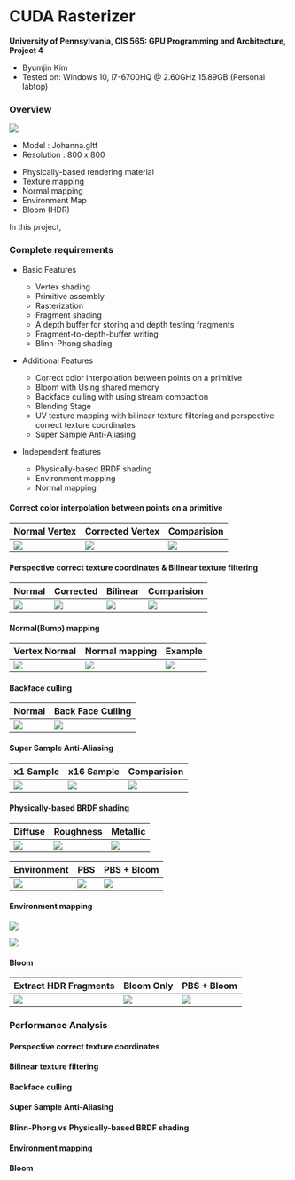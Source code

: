 CUDA Rasterizer
===============

**University of Pennsylvania, CIS 565: GPU Programming and Architecture, Project 4**

* Byumjin Kim
* Tested on: Windows 10, i7-6700HQ @ 2.60GHz 15.89GB (Personal labtop)


### Overview

![](img/cover.gif)

- Model : Johanna.gltf
- Resolution : 800 x 800

* Physically-based rendering material
* Texture mapping
* Normal mapping
* Environment Map
* Bloom (HDR)

In this project, 



### Complete requirements

- Basic Features
	- Vertex shading
	- Primitive assembly
	- Rasterization
	- Fragment shading
	- A depth buffer for storing and depth testing fragments
	- Fragment-to-depth-buffer writing
	- Blinn-Phong shading

- Additional Features
	- Correct color interpolation between points on a primitive
	- Bloom with Using shared memory
	- Backface culling with using stream compaction
	- Blending Stage	
	- UV texture mapping with bilinear texture filtering and perspective correct texture coordinates	
	- Super Sample Anti-Aliasing

- Independent features
	- Physically-based BRDF shading
	- Environment mapping
	- Normal mapping


#### Correct color interpolation between points on a primitive

| Normal Vertex | Corrected Vertex | Comparision |
| ----------- | ----------- | ----------- |
| ![](img/Vertex.png) | ![](img/CorrectVertex.png) | ![](img/VertexColor.gif) |


#### Perspective correct texture coordinates & Bilinear texture filtering

| Normal | Corrected | Bilinear | Comparision |
| ----------- | ----------- | ----------- | ----------- |
| ![](img/Checker.png) | ![](img/Correction.png) | ![](img/Bilinear.png) | ![](img/ERROR.gif) |


#### Normal(Bump) mapping

| Vertex Normal | Normal mapping | Example |
| ----------- | ----------- | ----------- |
| ![](img/FlatNormal.png) | ![](img/Normal.png) | ![](img/duck.png) |


#### Backface culling

| Normal | Back Face Culling |
| ----------- | ----------- | 
| ![](img/BackFace.png) | ![](img/BackfaceCulling.png) |


#### Super Sample Anti-Aliasing

|  x1 Sample | x16 Sample | Comparision |
| ----------- | ----------- | ----------- | 
| ![](img/x1.png) | ![](img/x16.png) | ![](img/SSAA.gif) |


#### Physically-based BRDF shading

|  Diffuse |  Roughness | Metallic |
| ----------- | ----------- | ----------- | 
| ![](img/phong_static.png) | ![](img/Roughness.png) | ![](img/Metallic.png)  |


|  Environment |  PBS | PBS + Bloom |
| ----------- | ----------- | ----------- | 
| ![](img/Env.png) | ![](img/PBS_static.png) | ![](img/Bloom_static.png)  |


#### Environment mapping

![](img/Env.gif)

![](img/sheild.gif)

#### Bloom

|  Extract HDR Fragments | Bloom Only | PBS + Bloom |
| ----------- | ----------- | ----------- | 
| ![](img/hdr.gif) | ![](img/bloomonly.gif) | ![](img/final.gif) |



### Performance Analysis

#### Perspective correct texture coordinates

#### Bilinear texture filtering

#### Backface culling

#### Super Sample Anti-Aliasing

#### Blinn-Phong vs Physically-based BRDF shading

#### Environment mapping

#### Bloom